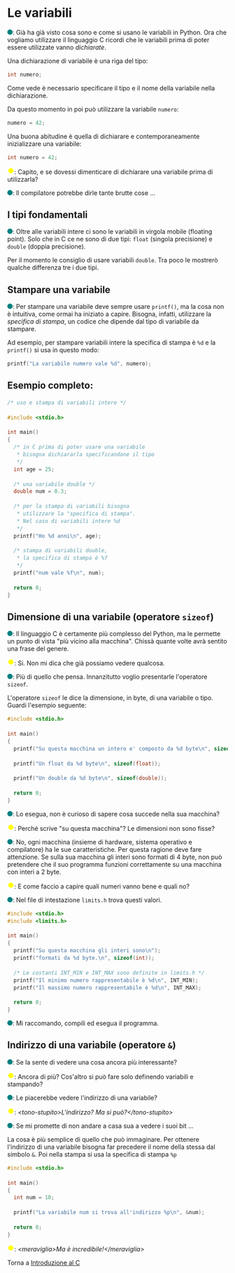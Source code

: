 # Le variabili

![](../../images/people/tess.png): Già ha già visto cosa sono e come si usano le variabili
in Python. Ora che vogliamo utilizzare il linguaggio C ricordi che le variabili
prima di poter essere utilizzate vanno *dichiarate*.

Una dichiarazione di variabile è una riga del tipo:

```c
int numero;
```

Come vede è necessario specificare il tipo e il nome della variabile nella dichiarazione.

Da questo momento in poi può utilizzare la variabile `numero`:

```c
numero = 42;
```

Una buona abitudine è quella di dichiarare e contemporaneamente
inizializzare una variabile:

```c
int numero = 42;
```

![](../../images/people/tazza.png): Capito, e se dovessi dimenticare
di dichiarare una variabile prima di utilizzarla?

![](../../images/people/tess.png): Il compilatore potrebbe dirle tante brutte cose ...

## I tipi fondamentali

![](../../images/people/tess.png): Oltre alle variabili intere ci sono le
variabili in virgola mobile (floating point).
Solo che in C ce ne sono di due tipi: `float` (singola precisione) e
`double` (doppia precisione).

Per il momento le consiglio di usare variabili `double`.
Tra poco le mostrerò qualche differenza tre i due tipi.

## Stampare una variabile

![](../../images/people/tess.png): Per stampare una variabile deve sempre usare `printf()`,
ma la cosa non è intuitiva, come ormai ha iniziato a capire.
Bisogna, infatti, utilizzare la *specifica di stampa*, un codice che dipende dal tipo di variabile da stampare.

Ad esempio, per stampare variabili intere la specifica di stampa è `%d` e la `printf()` si usa in questo modo:

```c
printf("La variabile numero vale %d", numero);
```

## Esempio completo:

```c
/* uso e stampa di variabili intere */

#include <stdio.h>

int main()
{
  /* in C prima di poter usare una variabile
   * bisogna dichiararla specificandone il tipo
   */
  int age = 25;

  /* una variabile double */
  double num = 0.3;

  /* per la stampa di variabili bisogna
   * utilizzare la "specifica di stampa".
   * Nel caso di variabili intere %d
   */
  printf("Ho %d anni\n", age);

  /* stampa di variabili double,
   * la specifica di stampa è %f
   */
  printf("num vale %f\n", num);

  return 0;
}
```

## Dimensione di una variabile (operatore `sizeof`)

![](../../images/people/tess.png): Il linguaggio C è certamente
più complesso del Python, ma le permette un punto di vista
"più vicino alla macchina". Chissà quante volte avrà sentito
una frase del genere.

![](../../images/people/tazza.png): Si. Non mi dica che già possiamo
vedere qualcosa.

![](../../images/people/tess.png): Più di quello che pensa.
Innanzitutto voglio presentarle l'operatore `sizeof`.

L'operatore `sizeof` le dice la dimensione, in byte, di una
variabile o tipo. Guardi l'esempio seguente:

```c
#include <stdio.h>

int main()
{
  printf("Su questa macchina un intero e' composto da %d byte\n", sizeof(int));

  printf("Un float da %d byte\n", sizeof(float));

  printf("Un double da %d byte\n", sizeof(double));

  return 0;
}
```

![](../../images/people/tess.png): Lo esegua, non è curioso di sapere cosa succede
nella sua macchina?

![](../../images/people/tazza.png): Perché scrive "su questa macchina"? Le dimensioni non sono fisse?

![](../../images/people/tess.png): No, ogni macchina (insieme di hardware, sistema operativo e compilatore)
ha le sue caratteristiche. Per questa ragione deve fare attenzione. Se sulla sua macchina gli interi
sono formati di 4 byte, non può pretendere che il suo programma funzioni correttamente
su una macchina con interi a 2 byte.

![](../../images/people/tazza.png): E come faccio a capire quali numeri vanno bene e quali no?

![](../../images/people/tess.png): Nel file di intestazione `limits.h` trova questi valori.

```c
#include <stdio.h>
#include <limits.h>

int main()
{
  printf("Su questa macchina gli interi sono\n");
  printf("formati da %d byte.\n", sizeof(int));

  /* Le costanti INT_MIN e INT_MAX sono definite in limits.h */
  printf("Il minimo numero rappresentabile è %d\n", INT_MIN);
  printf("Il massimo numero rappresentabile è %d\n", INT_MAX);

  return 0;
}
```

![](../../images/people/tess.png): Mi raccomando, compili ed esegua il programma.

## Indirizzo di una variabile (operatore `&`)

![](../../images/people/tess.png): Se la sente di vedere una cosa ancora più interessante?

![](../../images/people/tazza.png): Ancora di più? Cos'altro si può fare solo
definendo variabili e stampando?

![](../../images/people/tess.png): Le piacerebbe vedere l'indirizzo di una variabile?

![](../../images/people/tazza.png): *&lt;tono-stupito&gt;L'indirizzo? Ma si può?&lt;/tono-stupito&gt;*

![](../../images/people/tess.png): Se mi promette di non andare a casa sua a vedere i suoi bit ...

La cosa è più semplice di quello che può immaginare. Per ottenere l'indirizzo di
una variabile bisogna far precedere il nome della stessa dal simbolo `&`.
Poi nella stampa si usa la specifica di stampa `%p`

```c
#include <stdio.h>

int main()
{
  int num = 10;

  printf("La variabile num si trova all'indirizzo %p\n", &num);

  return 0;
}
```

![](/images/people/tazza.png): *&lt;meraviglia&gt;Ma è incredibile!&lt;/meraviglia&gt;*

Torna a [Introduzione al C](../summary.md)
